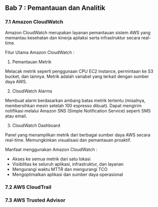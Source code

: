 ## Bab 7 : Pemantauan dan Analitik

### 7.1 Amazon CloudWatch

Amazon CloudWatch merupakan layanan pemantauan sistem AWS yang memantau kesehatan dan kinerja apliaksi serta infrastruktur secara real-time.

Fitur Utama Amazon CloudWatch :

1. Pemantauan Metrik

Melacak metrik seperti penggunaan CPU EC2 instance, permintaan ke S3 bucket, dan lainnya. Metrik adalah variabel yang terkait dengan sumber daya AWS.

2. CloudWatch Alarms

Membuat alarm berdasarkan ambang batas metrik tertentu (misalnya, membersihkan mesin setelah 100 espresso dibuat). Dapat mengirim notifikasi melalui Amazon SNS (Simple Notification Service) seperti SMS atau email.

3. CloudWatch Dashboard 

Panel yang menampilkan metrik dari berbagai sumber daya AWS secara real-time. Memungkinkan visualisasi dan pemantauan proaktif.

Manfaat menggunakan Amazon CloudWatch :

- Akses ke semua metrik dari satu lokasi 
- Visibilitas ke seluruh aplikasi, infrastruktur, dan layanan
- Mengurangi waktu MTTR dan mengurangi TCO
- Mengoptimalkan aplikasi dan sumber daya operasional

### 7.2 AWS CloudTrail


### 7.3 AWS Trusted Advisor

